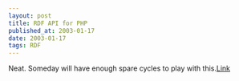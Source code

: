 ```yaml
---
layout: post
title: RDF API for PHP
published_at: 2003-01-17
date: 2003-01-17
tags: RDF
---
```


Neat. Someday will have enough spare cycles to play with this.[Link](http://www.wiwiss.fu-berlin.de/suhl/bizer/rdfapi/)  